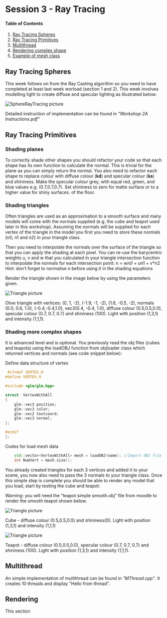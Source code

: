 # Session 3 - Ray Tracing

#### Table of Contents
1. [Ray Tracing Spheres](https://github.coventry.ac.uk/ac7020/322COM_TeachingMaterial/blob/master/Session%203#Ray-Tracing-Spheres)
2. [Ray Tracing Primitives](https://github.coventry.ac.uk/ac7020/322COM_TeachingMaterial/blob/master/Session%203#Ray-Tracing-Primitives)
3. [Multithread](https://github.coventry.ac.uk/ac7020/322COM_TeachingMaterial/blob/master/Session%203#Multithread)
4. [Rendering complex shape](https://github.coventry.ac.uk/ac7020/322COM_TeachingMaterial/blob/master/Session%203#Rendering-complex-shape)
5. [Example of mesh class](https://github.coventry.ac.uk/ac7020/322COM_TeachingMaterial/blob/master/Session%203#Example-of-mesh-class)


## Ray Tracing Spheres

This week follows on from the Ray Casting algorithm so you need to have completed at least
last week worload (section 1 and 2). This week involves modelling light to create diffuse and specular
lighting as illustrated below:

![SphereRayTracing picture](https://github.coventry.ac.uk/ac7020/322COM_TeachingMaterial/blob/master/Session%203/Readme%20Pictures/SphereRayTracing.JPG)

Detailed instruction of implementation can be found in _"Workshop 2A Instructions.pdf"_
 
## Ray Tracing Primitives
 
### Shading planes
To correctly shade other shapes you should refactor your code so that each shape has its own
function to calculate the normal. This is trivial for the plane as you can simply return the normal. You
also need to refactor each shape to replace colour with diffuse colour (𝐤𝐝) and specular colour (𝐤𝐬)
and shininess. Make the specular colour grey, with equal red, green, and blue values e.g.
(0.7,0.7,0.7). Set shininess to zero for matte surface or to a higher value for shiny surfaces.
of the floor.

### Shading triangles
Often triangles are used as an approximation to a smooth surface and many models will come with
the normals supplied (e.g. the cube and teapot used later in this workshop). Assuming the normals
will be supplied for each vertex of the triangle in the model you first you need to store these normals
(n0, n1 and n2) in your triangle class.

Then you need to interpolate the normals over the surface of the triangle so that you can apply the
shading at each pixel. You can re-use the barycentric weights u, v and w that you calculated in your
triangle intersection function to interpolate the normals for each intersection point:
n = w*n0 + u*n1 + v*n2
Hint: don’t forget to normalise n before using it in the shading equations

Render the triangle shown in the image below by using the parameters given.

![Triangle picture](https://github.coventry.ac.uk/ac7020/322COM_TeachingMaterial/blob/master/Session%203/Readme%20Pictures/TriangleRT.JPG)

Olive triangle with vertices: (0, 1, -2), (-1.9, -1, -2), (1.6, -0.5, -2), normals (0.0, 0.6, 1.0), (-0.4,-0.4,1.0),
vec3(0.4, -0.4, 1.0), diffuse colour (0.5,0.5,0.0), specular colour (0.7, 0.7, 0.7) and shininess (100). Light with
position (1,3,1) and intensity (1,1,1).

### Shading more complex shapes

It is advanced level and is optional.
You previously read the obj files (cubes and teapots) using the loadOBJ function from objloader class
which returned vertices and normals (see code snippet below):

Define data structure of vertex

```C++
 #ifndef VERTEX_H
#define VERTEX_H

#include <glm/glm.hpp>

struct  VertexWithAll
{
	glm::vec3 position;
	glm::vec3 color;
	glm::vec2 textcoord;
	glm::vec3 normal;
};

#endif
};
```

Codes for load mesh data

```C++
	std::vector<VertexWithAll> mesh = loadOBJ(name); //Import OBJ file data into a vector array
	int NumVert = mesh.size();
```

You already created triangles for each 3 vertices and added it to your scene, you
now also need to pass the 3 normals to your triangle class. Once this simple step is complete you
should be able to render any model that you load, start by testing the cube and teapot:

Warning: you will need the “teapot simple smooth.obj” file from moodle to render the smooth
teapot shown below.

![Triangle picture](https://github.coventry.ac.uk/ac7020/322COM_TeachingMaterial/blob/master/Session%203/Readme%20Pictures/CubeRT.JPG)

Cube - diffuse colour (0.5,0.5,0.0) and shininess(0). Light with position (1,3,1) and intensity (1,1,1)

![Triangle picture](https://github.coventry.ac.uk/ac7020/322COM_TeachingMaterial/blob/master/Session%203/Readme%20Pictures/TeapotRT.JPG)

Teapot - diffuse colour (0.5,0.5,0.0), specular
colour (0.7, 0.7, 0.7) and shininess (100). Light with
position (1,3,1) and intensity (1,1,1).

## Multithread

An simple implementation of multithread can be found in _"MThread.cpp"_.
It creates 10 threads and display "Hello from thread". 

## Rendering 

This section 